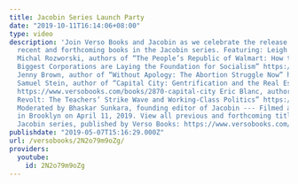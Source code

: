 ```yaml
---
title: Jacobin Series Launch Party
date: "2019-10-11T16:14:06+08:00"
type: video
description: 'Join Verso Books and Jacobin as we celebrate the release of the most
  recent and forthcoming books in the Jacobin series. Featuring: Leigh Phillips and
  Michal Rozworski, authors of “The People’s Republic of Walmart: How the World’s
  Biggest Corporations are Laying the Foundation for Socialism” https://www.versobooks.com/books/2822-the-people-s-republic-of-walmart
  Jenny Brown, author of “Without Apology: The Abortion Struggle Now” https://www.versobooks.com/books/3095-without-apology
  Samuel Stein, author of “Capital City: Gentrification and the Real Estate State”
  https://www.versobooks.com/books/2870-capital-city Eric Blanc, author of “Red State
  Revolt: The Teachers’ Strike Wave and Working-Class Politics” https://www.versobooks.com/books/2955-red-state-revolt
  Moderated by Bhaskar Sunkara, founding editor of Jacobin --- Filmed at Verso Books
  in Brooklyn on April 11, 2019. View all previous and forthcoming titles from the
  Jacobin series, published by Verso Books: https://www.versobooks.com/series_collections/112-jacobin'
publishdate: "2019-05-07T15:16:29.000Z"
url: /versobooks/2N2o79m9oZg/
providers:
  youtube:
    id: 2N2o79m9oZg
---
```

